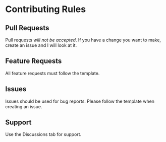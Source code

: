 # Contributing Rules

## Pull Requests
Pull requests *will not be accepted*. If you have a change you want to make, create an issue and I will look at it. 

## Feature Requests 
All feature requests must follow the template.

## Issues
Issues should be used for bug reports. Please follow the template when creating an issue.

## Support
Use the Discussions tab for support.
